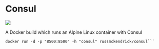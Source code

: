 Consul
=============

[![](https://badge.imagelayers.io/russmckendrick/Consul:latest.svg)](https://imagelayers.io/?images=russmckendrick/Consul:latest 'Get your own badge on imagelayers.io')

A Docker build which runs an Alpine Linux container with Consul

```
docker run -d -p "8500:8500" -h "consul" russmckendrick/consul```
```